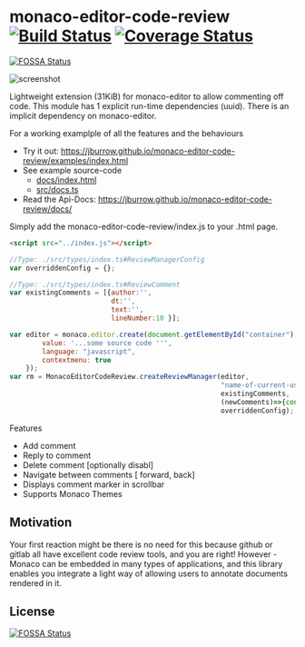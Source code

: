 # monaco-editor-code-review [![Build Status](https://travis-ci.org/jburrow/monaco-editor-code-review.svg?branch=master)](https://travis-ci.org/jburrow/monaco-editor-code-review) [![Coverage Status](https://coveralls.io/repos/github/jburrow/monaco-editor-code-review/badge.svg?branch=master)](https://coveralls.io/github/jburrow/monaco-editor-code-review?branch=master)
[![FOSSA Status](https://app.fossa.io/api/projects/git%2Bgithub.com%2Fjburrow%2Fmonaco-editor-code-review.svg?type=shield)](https://app.fossa.io/projects/git%2Bgithub.com%2Fjburrow%2Fmonaco-editor-code-review?ref=badge_shield)

![screenshot](https://github.com/jburrow/monaco-editor-code-review/blob/master/examples/screenshot.png?raw=true)

Lightweight extension (31KiB) for monaco-editor to allow commenting off code. 
This module has 1 explicit run-time dependencies (uuid). There is an implicit dependency on monaco-editor.

For a working examplple of all the features and the behaviours
- Try it out: https://jburrow.github.io/monaco-editor-code-review/examples/index.html
- See example source-code
  - [docs/index.html](examples/index.html) 
  - [src/docs.ts](src/docs.ts)
- Read the Api-Docs: https://jburrow.github.io/monaco-editor-code-review/docs/

Simply add the monaco-editor-code-review/index.js to your .html page. 



```html
<script src="../index.js"></script>
```

```javascript
//Type: ./src/types/index.ts#ReviewManagerConfig
var overriddenConfig = {}; 

//Type: ./src/types/index.ts#ReviewComment
var existingComments = [{author:'', 
                         dt:'', 
                         text:'', 
                         lineNumber:10 }]; 

var editor = monaco.editor.create(document.getElementById("container"), {
        value: '...some source code ''',
        language: "javascript",        
        contextmenu: true
    });
var rm = MonacoEditorCodeReview.createReviewManager(editor, 
                                                    "name-of-current-user", 
                                                    existingComments, 
                                                    (newComments)=>{console.info(newComments);}, 
                                                    overriddenConfig);
```

Features
- Add comment
- Reply to comment
- Delete comment [optionally disabl]
- Navigate between comments [ forward, back]
- Displays comment marker in scrollbar
- Supports Monaco Themes




## Motivation

Your first reaction might be there is no need for this because github or gitlab all have excellent code 
review tools, and you are right! However - Monaco can be embedded in many types of applications, and this 
library enables you integrate a light way of allowing users to annotate documents rendered in it. 



## License
[![FOSSA Status](https://app.fossa.io/api/projects/git%2Bgithub.com%2Fjburrow%2Fmonaco-editor-code-review.svg?type=large)](https://app.fossa.io/projects/git%2Bgithub.com%2Fjburrow%2Fmonaco-editor-code-review?ref=badge_large)